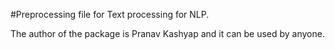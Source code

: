 #Preprocessing file for Text processing for NLP.

The author of the package is Pranav Kashyap and it can be used by anyone.